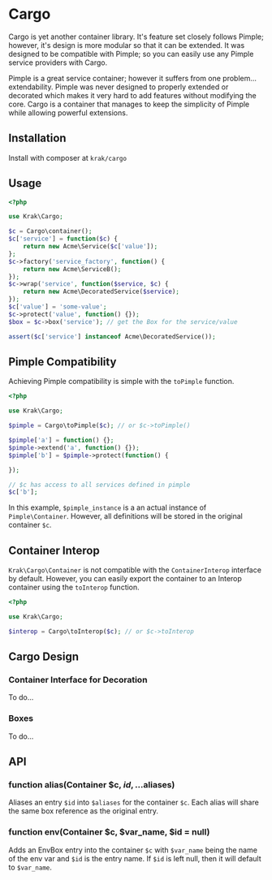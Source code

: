 # Cargo

Cargo is yet another container library. It's feature set closely follows Pimple; however, it's design is more modular so that it can be extended. It was designed to be compatible with Pimple; so you can easily use any Pimple service providers with Cargo.

Pimple is a great service container; however it suffers from one problem... extendability. Pimple was never designed to properly extended or decorated which makes it very hard to add features without modifying the core. Cargo is a container that manages to keep the simplicity of Pimple while allowing powerful extensions.

## Installation

Install with composer at `krak/cargo`

## Usage

```php
<?php

use Krak\Cargo;

$c = Cargo\container();
$c['service'] = function($c) {
    return new Acme\Service($c['value']);
};
$c->factory('service_factory', function() {
    return new Acme\ServiceB();
});
$c->wrap('service', function($service, $c) {
    return new Acme\DecoratedService($service);
});
$c['value'] = 'some-value';
$c->protect('value', function() {});
$box = $c->box('service'); // get the Box for the service/value

assert($c['service'] instanceof Acme\DecoratedService());
```

## Pimple Compatibility

Achieving Pimple compatibility is simple with the `toPimple` function.

```php
<?php

use Krak\Cargo;

$pimple = Cargo\toPimple($c); // or $c->toPimple()

$pimple['a'] = function() {};
$pimple->extend('a', function() {});
$pimple['b'] = $pimple->protect(function() {

});

// $c has access to all services defined in pimple
$c['b'];
```

In this example, `$pimple_instance` is a an actual instance of `Pimple\Container`. However, all definitions will be stored in the original container `$c`.

## Container Interop

`Krak\Cargo\Container` is not compatible with the `ContainerInterop` interface by default. However, you can easily export the container to an Interop container using the `toInterop` function.

```php
<?php

use Krak\Cargo;

$interop = Cargo\toInterop($c); // or $c->toInterop
```

## Cargo Design

### Container Interface for Decoration

To do...

### Boxes

To do...

## API

### function alias(Container $c, $id, ...$aliases)

Aliases an entry `$id` into `$aliases` for the container `$c`. Each alias will share the same box reference as the original entry.

### function env(Container $c, $var_name, $id = null)

Adds an EnvBox entry into the container `$c` with `$var_name` being the name of the env var and `$id` is the entry name.
If `$id` is left null, then it will default to `$var_name`.
